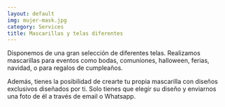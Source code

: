 ```yaml
---
layout: default
img: mujer-mask.jpg
category: Services
title: Mascarillas y telas diferentes
---
```


Disponemos de una gran selección de diferentes telas. 
Realizamos mascarillas para eventos como bodas, comuniones, halloween, ferias, navidad, o para regalos de cumpleaños.

Además, tienes la posibilidad de crearte tu propia mascarilla con diseños exclusivos diseñados por ti.
Solo tienes que elegir su diseño y enviarnos una foto de él a través de email o Whatsapp. 
